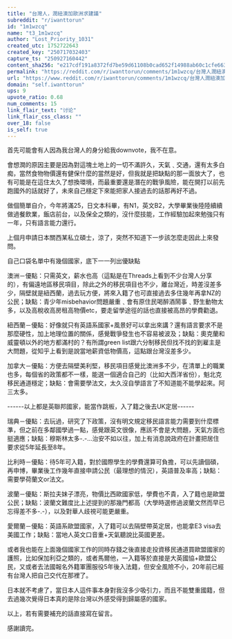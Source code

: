 ```yaml
---
title: "台灣人，潤紐澳加歐洲求建議"
subreddit: "r/iwanttorun"
id: "1m1wzcq"
name: "t3_1m1wzcq"
author: "Lost_Priority_1031"
created_utc: 1752722643
created_key: "250717032403"
capture_ts: "250927160442"
content_sha256: "e217cdf191a8372fd7be59d61108b0cad652f14988ab60c1cfe663e717b3edfb"
permalink: "https://reddit.com/r/iwanttorun/comments/1m1wzcq/台灣人潤紐澳加歐洲求建議/"
url: "https://www.reddit.com/r/iwanttorun/comments/1m1wzcq/台灣人潤紐澳加歐洲求建議/"
domain: "self.iwanttorun"
ups: 9
upvote_ratio: 0.68
num_comments: 15
link_flair_text: "讨论"
link_flair_css_class: ""
over_18: false
is_self: true
---
```


首先可能會有人因為我台灣人的身分給我downvote，我不在意。

會想潤的原因主要是因為對這塊土地上的一切不滿許久，天氣﹑交通，還有太多白痴，當然食物物價還有健保什麼的當然是好，但我就是把缺點的那一面放大了，也有可能是在這住太久了想換環境，而最重要還是潛在的戰爭風險，能在開打以前先跑國外的話就好了，未來自己穩定下來能把家人接過去的話那再好不過。

做個簡單自介，今年將滿25，日文本科畢，有N1，英文B2，大學畢業後陸陸續續做過餐飲業，飯店前台，以及保全之類的，沒什麼技能，工作經驗加起來勉強只有一年，只有語言能力還行。

上個月申請日本關西某私立碩士，涼了，突然不知道下一步該怎麼走因此上來發問。

自己口袋名單中有幾個國家，底下一一列出優缺點

澳洲－優點：只需英文，薪水也高（這點是在Threads上看到不少台灣人分享的），有偏遠地區移民項目，除此之外的移民項目也不少，離台灣近，時差沒差多少，隔壁就是紐西蘭，過去玩方便，將來入籍了也可直接過去多住幾年再拿NZ的公民；缺點：青少年misbehavior問題嚴重﹑會有原住民喝醉酒鬧事﹑野生動物太多，以及高稅收高房租高物價etc，要走留學途徑的話也直接被高昂的學費勸退。

紐西蘭－優點：好像就只有英語系國家+風景好可以拿出來講？還有語言要求不是那麼硬性，加上地理位置的關係，感覺戰爭發生也不容易被波及；缺點：奧克蘭和威靈頓以外的地方都滿村的？有所謂green
list跟六分制移民但找不找的到雇主是大問題，從知乎上看到是說當地薪資低物價高，這點跟台灣沒差多少。

加拿大－優點：方便去隔壁美利堅，移民項目感覺比澳洲多不少，在清單上的職業也多，每個省的政策都不一樣，能選一個適合自己的（比如大西洋省份），魁北克移民通道穩定；缺點：會需要學法文，太久沒自學語言了不知道能不能學起來。阿三太多。

------以上都是英聯邦國家，能當作跳板，入了籍之後去UK定居------

瑞典－優點：去玩過，研究了下政策，沒有明文規定移民語言能力需要到什麼標準，但之前在多鄰國學過一點，感覺跟英文很像，應該不會是大問題，天氣方面也挺適應；缺點：穆斯林太多-.-...治安不如以往，加上有消息說政府在計畫把居住要求從5年延長至8年。

比利時－優點：待5年可入籍，對於國際學生的學費還算可負擔，可以先讀個碩，再申博，畢業後工作幾年直接申請公民（最理想的情況），英語普及率高；缺點：需要學荷蘭文or法文。

波蘭－優點：斯拉夫妹子漂亮，物價比西歐國家低，學費也不貴，入了籍也是歐盟公民；缺點：波蘭文難度比上述提到的那幾門都高（大學時選修過波蘭文然而早已忘得差不多-.-），以及對華人歧視可能更嚴重。

愛爾蘭－優點：英語系歐盟國家，入了籍可以去隔壁帶英定居，也能拿E3
visa去美國工作；缺點：當地人英文口音重+天氣聽說比英國更差。

或者我也能在上面幾個國家工作的同時存錢之後直接走投資移民通道買歐盟國家的護照，比如保加利亞之類的，或者馬爾他，一入籍等於直接是大英國協+歐盟公民，又或者去法國報名外籍軍團服役5年後入法籍，但安全風險不小，20年前已經有台灣人把自己交代在那裡了。

日本就不考慮了，當日本人這件事本身對我沒多少吸引力，而且不能雙重國籍，但去過幾次覺得日本真的是除台灣以外感受得到歸屬感的國家。

以上，若有需要補充的話直接寫在留言。

感謝讀完。
